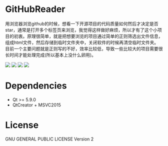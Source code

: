 # GitHubReader
用浏览器浏览github的时候，想看一下开源项目的代码质量如何然后才决定是否star，通常是打开多个标签页来浏览，我觉得这样做好麻烦，所以才有了这个小项目的初衷。原理很简单，就是把想要浏览的项目通过简单的正则筛选出文件信息，组成html文件，然后存储到临时文件夹中，关闭软件的时候再清空临时文件夹。目前一个主要问题就是正则写的不好，效率比较低，导致一些比较大的项目需要很长时间才能处理完成(所以基本上没什么卵用)。


![](http://ord6anrvd.bkt.clouddn.com/201709122226_504.png)
![](http://ord6anrvd.bkt.clouddn.com/201709122232_612.png)
![](http://ord6anrvd.bkt.clouddn.com/201709122232_263.png)
![](http://ord6anrvd.bkt.clouddn.com/201709122234_264.png)
# Dependencies
- Qt >= 5.9.0
-  QtCreator + MSVC2015
# License
GNU GENERAL PUBLIC LICENSE Version 2
